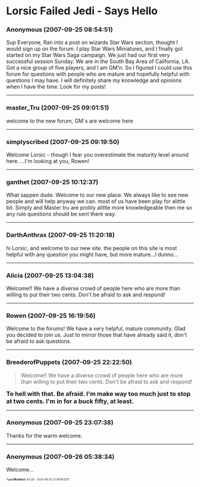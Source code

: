 # Lorsic Failed Jedi - Says Hello

### **Anonymous** (2007-09-25 08:54:51)

Sup Everyone,
Ran into a post on wizards Star Wars section, thought I would sign up on the forum.
I play Star Wars Miniatures, and I finally got started on my Star Wars Saga campaign. We just had our first very successful session Sunday.
We are in the South Bay Area of California, LA.
Got a nice group of five players, and I am GM'n. So I figured I could use this forum for questions with people who are mature and hopefully helpful with questions I may have. I will definitely share my knowledge and opinions when I have the time.
Look for my posts!

---

### **master_Tru** (2007-09-25 09:01:51)

welcome to the new forum, GM`s are welcome here

---

### **simplyscribed** (2007-09-25 09:19:50)

Welcome Lorsic - though I fear you overestimate the maturity level around here.
...I'm looking at you, Rowen!

---

### **ganthet** (2007-09-25 10:12:37)

What sappen dude. Welcome to our new place. We always like to see new people and will help anyway we can. most of us have been play for alittle bit. Simply and Master tru are probly alittle more knowledgeable then me so any rule questions should be sent there way.

---

### **DarthAnthrax** (2007-09-25 11:20:18)

hi Lorsic, and welcome to our new site.
the people on this site is most helpful with any question you might have, but more mature...I dunno...

---

### **Alicia** (2007-09-25 13:04:38)

Welcome!! We have a diverse crowd of people here who are more than willing to put their two cents. Don't be afraid to ask and respond!

---

### **Rowen** (2007-09-25 16:19:56)

Welcome to the forums! We have a very helpful, mature community. Glad you decided to join us. Just to mirror those that have already said it, don't be afraid to ask questions.

---

### **BreederofPuppets** (2007-09-25 22:22:50)

> Welcome!! We have a diverse crowd of people here who are more than willing to put their two cents. Don&#39;t be afraid to ask and respond!

**<span style="font-size: 1.17em;">To hell with that. Be afraid. I&#39;m make way too much just to stop at two cents. I&#39;m in for a buck fifty, at least.</span>**

---

### **Anonymous** (2007-09-25 23:07:38)

Thanks for the warm welcome.

---

### **Anonymous** (2007-09-26 05:38:34)

Welcome...



<span style="font-size: 0.5em;">***Last Modified**: 4.0.28 - *2025-06-02 21:38:06 EDT*</span>